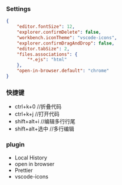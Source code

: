 ### Settings
```json
{
    "editor.fontSize": 12,
    "explorer.confirmDelete": false,
    "workbench.iconTheme": "vscode-icons",
    "explorer.confirmDragAndDrop": false,
    "editor.tabSize": 2,
    "files.associations": {
        "*.ejs": "html"
    },
    "open-in-browser.default": "chrome"
}
```

### 快捷键
- ctrl+k+0 //折叠代码
- ctrl+k+j //打开代码
- shift+alt+i //编辑多行行尾
- shift+alt+选中 //多行编辑

### plugin
- Local History
- open in browser
- Prettier
- vscode-icons

